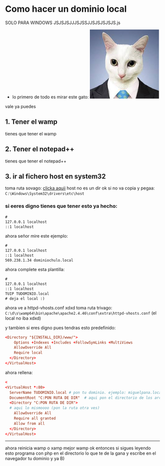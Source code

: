 # Como hacer un dominio local
SOLO PARA WINDOWS JSJSJSJJJSJSSJJSJSJSJSJS.js

- lo primero de todo es mirar este gato:
![gato ejecutivo](.//gatoejecutivo.png)

vale ya puedes

## 1. Tener el wamp
tienes que tener el wamp

## 2. Tener el notepad++
tienes que tener el notepad++

## 3. ir al fichero host en system32
toma ruta sovago: [clicka aquii](C:\Windows\System32\drivers\etc\host) host no es un dir ok
si no va copia y pegaa: `C:\Windows\System32\drivers\etc\host`

### si eeres digno tienes que tener esto ya hecho:
```
#
127.0.0.1 localhost
::1 localhost
```

ahora señor mire este ejemplo:
```
#
127.0.0.1 localhost
::1 localhost
569.238.1.34 dominiochulo.local
```

ahora complete esta plantilla:

```
#
127.0.0.1 localhost
::1 localhost
TUIP TUDOMINIO.local
# deja el local :)
```

ahora ve a httpd-vhosts.conf xdxd
toma ruta trivago: `C:\d\s\wamp64\bin\apache\apache2.4.46\conf\extra\httpd-vhosts.conf` (el local no iba xdxd)

y tambien si eres digno pues tendras esto predefinido:

```conf
<Directory "${INSTALL_DIR}/www/">
    Options +Indexes +Includes +FollowSymLinks +MultiViews
    AllowOverride All
    Require local
  </Directory>
</VirtualHost>


```

ahora rellena:
```conf
<
<VirtualHost *:80>
  ServerName TUDOMINIO.local # pon tu dominio. ejemplo: miguelpana.local
  DocumentRoot "C:PON RUTA DE DIR"  # aqui pon el directorio de los archivos php ok
  <Directory "C:PON RUTA DE DIR">
  # aqui lo mismoooo (pon la ruta otra ves)
    AllowOverride All
	Require all granted
	Allow from all
  </Directory>
</VirtualHost>
```
--- 

ahora reinicia wamp o xamp mejor wamp ok 
entonces si sigues leyendo esto programa con php en el directorio lo que te de la gana y escribe en el navegador tu dominio y ya B)


